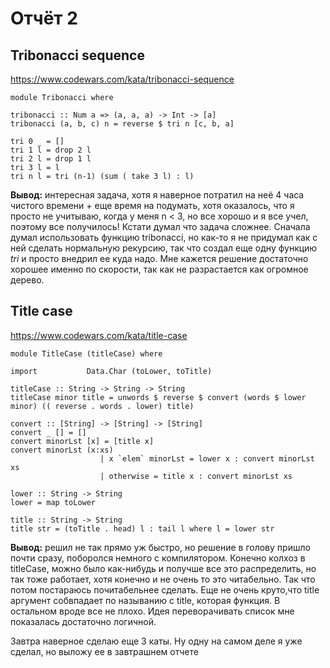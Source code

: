 # Отчёт 2
## Tribonacci sequence
https://www.codewars.com/kata/tribonacci-sequence
```
module Tribonacci where

tribonacci :: Num a => (a, a, a) -> Int -> [a]
tribonacci (a, b, c) n = reverse $ tri n [c, b, a]

tri 0 _ = []
tri 1 l = drop 2 l
tri 2 l = drop 1 l
tri 3 l = l
tri n l = tri (n-1) (sum ( take 3 l) : l)
```
**Вывод:** интересная задача, хотя я наверное потратил на неё 4 часа чистого времени + еще время на подумать, хотя оказалось, что я просто не учитываю, когда у меня n < 3, но все хорошо и я все учел, поэтому все получилось! Кстати думал что задача сложнее. Сначала думал использовать функцию tribonacci, но как-то я не придумал как с ней сделать нормальную рекурсию, так что создал еще одну функцию *tri* и просто внедрил ее куда надо. Мне кажется решение достаточно хорошее именно по скорости, так как не разрастается как огромное дерево. 

## Title case
https://www.codewars.com/kata/title-case

```
module TitleCase (titleCase) where

import           Data.Char (toLower, toTitle)

titleCase :: String -> String -> String
titleCase minor title = unwords $ reverse $ convert (words $ lower minor) (( reverse . words . lower) title)

convert :: [String] -> [String] -> [String]
convert _ [] = []
convert minorLst [x] = [title x]
convert minorLst (x:xs)
                    | x `elem` minorLst = lower x : convert minorLst xs
                    | otherwise = title x : convert minorLst xs

lower :: String -> String
lower = map toLower

title :: String -> String
title str = (toTitle . head) l : tail l where l = lower str
```
**Вывод:** решил не так прямо уж быстро, но решение в голову пришло почти сразу, поборолся немного с компилятором. Конечно колхоз в titleCase, можно было как-нибудь и получше все это распределить, но так тоже работает, хотя конечно и не очень то это читабельно. Так что потом постараюсь почитабельнее сделать. Еще не очень круто,что title аргумент собвпадает по называнию с title, которая функция. В остальном вроде все не плохо. Идея переворачивать список мне показалась достаточно логичной. 


Завтра наверное сделаю еще 3 каты. Ну одну на самом деле я уже сделал, но выложу ее в завтрашнем отчете 
